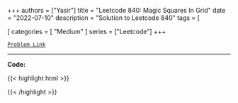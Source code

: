 
+++
authors = ["Yasir"]
title = "Leetcode 840: Magic Squares In Grid"
date = "2022-07-10"
description = "Solution to Leetcode 840"
tags = [
    
]
categories = [
    "Medium"
]
series = ["Leetcode"]
+++



[`Problem Link`](https://leetcode.com/problems/magic-squares-in-grid/description/)

---

**Code:**

{{< highlight html >}}

{{< /highlight >}}

